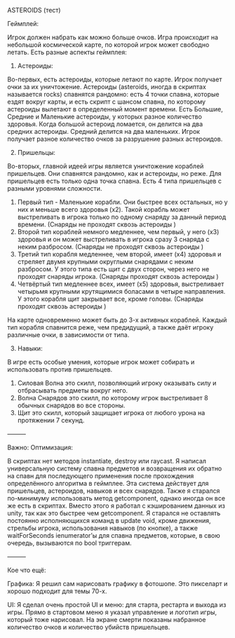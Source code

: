 ASTEROIDS (тест)

Геймплей:

Игрок должен набрать как можно больше очков. Игра происходит на небольшой космической карте, по которой игрок может свободно летать. Есть разные аспекты геймплея:
 1. Астероиды:

Во-первых, есть астероиды, которые летают по карте. Игрок получает очки за их уничтожение. Астероиды (asteroids, иногда в скриптах называется rocks) спавнятся рандомно: есть 4 точки спавна, которые ездят вокруг карты, и есть скрипт с шансом спавна, по которому астероиды вылетают в определенный момент времени. 
Есть Большие, Средние и Маленькие астероиды, у которых разное количество здоровья. Когда большой астероид ломается, он делится на два средних астероиды. Средний делится на два маленьких. 
Игрок получает разное количество очков за разрушение разных астероидов. 

2. Пришельцы:

Во-вторых, главной идеей игры является уничтожение кораблей пришельцев. 
Они спавнятся рандомно, как и астероиды, но реже. Для пришельцев есть только одна точка спавна. 
Есть 4 типа пришельцев с разными уровнями сложности. 
 1) Первый тип - Маленькие корабли. Они быстрее всех остальных, но у них и меньше всего здоровья (х2). Такой корабль может выстреливать в игрока только по одному снаряду за данный период времени.  (Снаряды не проходят сквозь астероиды )
 2) Второй тип кораблей немного медленнее, чем первый, у него (х3) здоровья и он может выстреливать в игрока сразу 3 снаряда с неким разбросом.  (Снаряды не проходят сквозь астероиды )
 3) Третий тип корабля медленнее, чем второй, имеет (х4) здоровья и стреляет двумя крупными округлыми снарядами с неким разбросом. У этого типа есть щит с двух сторон, через него не проходят снаряды игрока.  (Снаряды проходят сквозь астероиды )
 4) Четвёртый тип медленнее всех, имеет (х5) здоровья, выстреливает четырьмя крупными крутящимися боласами в четыре направления. У этого корабля щит закрывает все, кроме головы.  (Снаряды проходят сквозь астероиды )

На карте одновременно может быть до 3-х активных кораблей. 
Каждый тип корабля спавнится реже, чем предидущий, а также даёт игроку различные очки, в зависимости от типа. 

3. Навыки:

В игре есть особые умения, которые игрок может собирать и использовать против пришельцев. 

 1) Силовая Волна это скилл, позволяющий игроку оказывать силу и отбрасывать предметы вокруг него. 
 2) Волна Снарядов это скилл, по которому игрок выстреливает 8 обычных снарядов во все стороны.
 3) Щит это скилл, который защищает игрока от любого урона на протяжении 7 секунд. 

———

Важно:
Оптимизация:

В скриптах нет методов instantiate, destroy или raycast. Я написал универсальную систему спавна предметов и возвращения их обратно на спавн для последующего применения после прохождения определённого алгоритма в геймплее. Эта система действует для пришельцев, астероидов, навыков и всех снарядов. 
Также я старался по-минимуму использовать метод getcomponent, однако иногда он все же есть в скриптах. Вместо этого я работал с кэшированием данных из unity, так как это быстрее чем getcomponent. 
Я старался не оставлять постоянно исполняющихся команд в update void, кроме движения, стрельбы игрока, использования навыков (по кнопке), а также waitForSeconds ienumerator’ы для спавна предметов, которые, в свою очередь, вызываются по bool триггерам. 

———

Кое что ещё:

Графика: Я решил сам нарисовать графику в фотошопе. Это пикселарт и хорошо подходит для темы 70-х.

UI: Я сделал очень простой UI и меню: для старта, рестарта и выхода из игры. Прямо в стартовом меню я указал управление и логотип игры, который тоже нарисовал. На экране смерти показаны набранное количество очков и количество убийств пришельцев.
